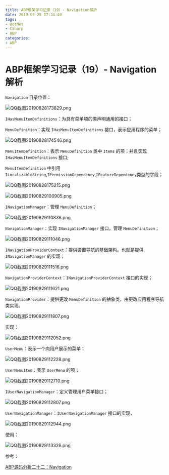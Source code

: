 ```yaml
---
title: ABP框架学习记录（19）- Navigation解析
date: 2019-08-28 17:34:49
tags:
- DotNet
- CSharp
- ABP
categories: 
- ABP
---
```

# ABP框架学习记录（19）- Navigation解析

`Navigation` 目录位置：

![QQ截图20190828173829.png](/img/QQ截图20190828173829.png)

`IHasMenuItemDefinitions`：为具有菜单项的类声明通用的接口；

`MenuDefinition`：实现 `IHasMenuItemDefinitions` 接口，表示应用程序的菜单；

![QQ截图20190828174546.png](/img/QQ截图20190828174546.png)

`MenuItemDefinition`：表示 `MenuDefinition` 类中 `Items` 的项；并且实现 `IHasMenuItemDefinitions` 接口;

`MenuItemDefinition` 中引用 `ILocalizableString`,`IPermissionDependency`,`IFeatureDependency`类型的字段；

![QQ截图20190828175215.png](/img/QQ截图20190828175215.png)

![QQ截图20190829100905.png](/img/QQ截图20190829100905.png)

`INavigationManager`：管理 `MenuDefinition`；

![QQ截图20190829110838.png](/img/QQ截图20190829110838.png)

`NavigationManager`：实现 `INavigationManager` 接口，管理 `MenuDefinition`；

![QQ截图20190829111046.png](/img/QQ截图20190829111046.png)

`INavigationProviderContext`：提供设置导航的基础架构。也就是提供 `INavigationManager` 的实现；

![QQ截图20190829111516.png](/img/QQ截图20190829111516.png)

`NavigationProviderContext`：`INavigationProviderContext` 接口的实现；

![QQ截图20190829111621.png](/img/QQ截图20190829111621.png)

`NavigationProvider`：提供更改 `MenuDefinition` 的抽象类，由更改应用程序导航类实现。

![QQ截图20190829111807.png](/img/QQ截图20190829111807.png)

实现：

![QQ截图20190829112052.png](/img/QQ截图20190829112052.png)

`UserMenu`：表示一个向用户展示的菜单；

![QQ截图20190829112228.png](/img/QQ截图20190829112228.png)

`UserMenuItem`：表示 `UserMenu` 的项；

![QQ截图20190829112710.png](/img/QQ截图20190829112710.png)

`IUserNavigationManager`：定义管理用户菜单接口；

![QQ截图20190829112807.png](/img/QQ截图20190829112807.png)

`UserNavigationManager`：`IUserNavigationManager` 接口的实现，

![QQ截图20190829112944.png](/img/QQ截图20190829112944.png)

使用：

![QQ截图20190829113326.png](/img/QQ截图20190829113326.png)

参考：

[ABP源码分析二十二：Navigation](https://www.cnblogs.com/1zhk/p/5356757.html)